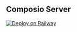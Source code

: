 ## Composio Server

[![Deploy on Railway](https://railway.app/button.svg)](https://railway.app/new/template/GB6Eki?referralCode=U5zXSw)
